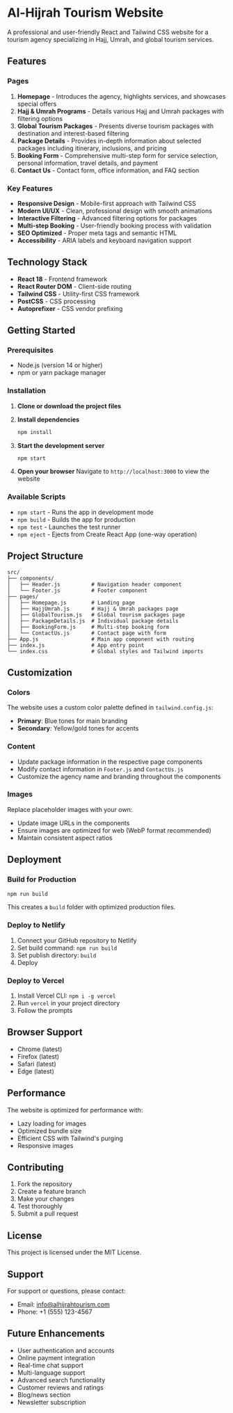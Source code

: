 # Al-Hijrah Tourism Website

A professional and user-friendly React and Tailwind CSS website for a tourism agency specializing in Hajj, Umrah, and global tourism services.

## Features

### Pages
1. **Homepage** - Introduces the agency, highlights services, and showcases special offers
2. **Hajj & Umrah Programs** - Details various Hajj and Umrah packages with filtering options
3. **Global Tourism Packages** - Presents diverse tourism packages with destination and interest-based filtering
4. **Package Details** - Provides in-depth information about selected packages including itinerary, inclusions, and pricing
5. **Booking Form** - Comprehensive multi-step form for service selection, personal information, travel details, and payment
6. **Contact Us** - Contact form, office information, and FAQ section

### Key Features
- **Responsive Design** - Mobile-first approach with Tailwind CSS
- **Modern UI/UX** - Clean, professional design with smooth animations
- **Interactive Filtering** - Advanced filtering options for packages
- **Multi-step Booking** - User-friendly booking process with validation
- **SEO Optimized** - Proper meta tags and semantic HTML
- **Accessibility** - ARIA labels and keyboard navigation support

## Technology Stack

- **React 18** - Frontend framework
- **React Router DOM** - Client-side routing
- **Tailwind CSS** - Utility-first CSS framework
- **PostCSS** - CSS processing
- **Autoprefixer** - CSS vendor prefixing

## Getting Started

### Prerequisites
- Node.js (version 14 or higher)
- npm or yarn package manager

### Installation

1. **Clone or download the project files**

2. **Install dependencies**
   ```bash
   npm install
   ```

3. **Start the development server**
   ```bash
   npm start
   ```

4. **Open your browser**
   Navigate to `http://localhost:3000` to view the website

### Available Scripts

- `npm start` - Runs the app in development mode
- `npm build` - Builds the app for production
- `npm test` - Launches the test runner
- `npm eject` - Ejects from Create React App (one-way operation)

## Project Structure

```
src/
├── components/
│   ├── Header.js          # Navigation header component
│   └── Footer.js          # Footer component
├── pages/
│   ├── Homepage.js        # Landing page
│   ├── HajjUmrah.js       # Hajj & Umrah packages page
│   ├── GlobalTourism.js   # Global tourism packages page
│   ├── PackageDetails.js  # Individual package details
│   ├── BookingForm.js     # Multi-step booking form
│   └── ContactUs.js       # Contact page with form
├── App.js                 # Main app component with routing
├── index.js               # App entry point
└── index.css              # Global styles and Tailwind imports
```

## Customization

### Colors
The website uses a custom color palette defined in `tailwind.config.js`:
- **Primary**: Blue tones for main branding
- **Secondary**: Yellow/gold tones for accents

### Content
- Update package information in the respective page components
- Modify contact information in `Footer.js` and `ContactUs.js`
- Customize the agency name and branding throughout the components

### Images
Replace placeholder images with your own:
- Update image URLs in the components
- Ensure images are optimized for web (WebP format recommended)
- Maintain consistent aspect ratios

## Deployment

### Build for Production
```bash
npm run build
```

This creates a `build` folder with optimized production files.

### Deploy to Netlify
1. Connect your GitHub repository to Netlify
2. Set build command: `npm run build`
3. Set publish directory: `build`
4. Deploy

### Deploy to Vercel
1. Install Vercel CLI: `npm i -g vercel`
2. Run `vercel` in your project directory
3. Follow the prompts

## Browser Support

- Chrome (latest)
- Firefox (latest)
- Safari (latest)
- Edge (latest)

## Performance

The website is optimized for performance with:
- Lazy loading for images
- Optimized bundle size
- Efficient CSS with Tailwind's purging
- Responsive images

## Contributing

1. Fork the repository
2. Create a feature branch
3. Make your changes
4. Test thoroughly
5. Submit a pull request

## License

This project is licensed under the MIT License.

## Support

For support or questions, please contact:
- Email: info@alhijrahtourism.com
- Phone: +1 (555) 123-4567

## Future Enhancements

- User authentication and accounts
- Online payment integration
- Real-time chat support
- Multi-language support
- Advanced search functionality
- Customer reviews and ratings
- Blog/news section
- Newsletter subscription
